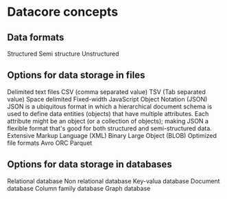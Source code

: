 # Datacore concepts

## Data formats 
  Structured
  Semi structure
  Unstructured
## Options for data storage in files
Delimited text files
			CSV (comma separated value)
			TSV (Tab separated value)
			Space delimited
			Fixed-width 
JavaScript Object Notation (JSON)
			JSON is a ubiquitous format in which a hierarchical document schema is used to define data entities (objects) that have multiple attributes. 
   			Each attribute might be an object (or a collection of objects); making JSON a flexible format that's good for both structured and semi-structured data.
Extensive Markup Language (XML)
Binary Large Object (BLOB)
Optimized file formats
			Avro
   			ORC
      			Parquet
  
## Options for data storage in databases
Relational database
Non relational database
	Key-valua database
 	Document database
  	Column family database
   	Graph database
    


